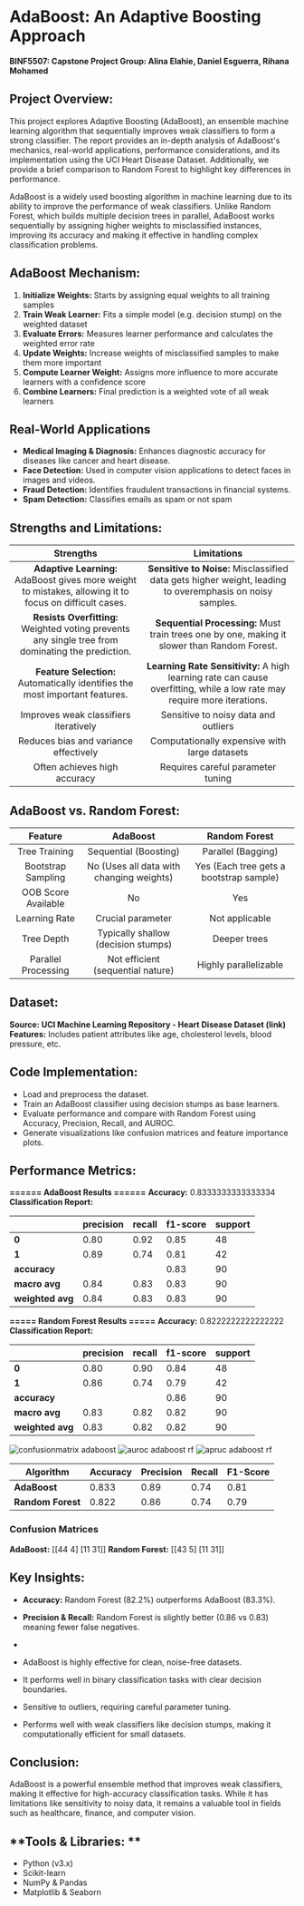 # **AdaBoost: An Adaptive Boosting Approach**
**BINF5507: Capstone Project
Group: Alina Elahie,	Daniel Esguerra,	Rihana Mohamed**

## **Project Overview:**
This project explores Adaptive Boosting (AdaBoost), an ensemble machine learning algorithm that sequentially improves weak classifiers to form a strong classifier. The report provides an in-depth analysis of AdaBoost's mechanics, real-world applications, performance considerations, and its implementation using the UCI Heart Disease Dataset. Additionally, we provide a brief comparison to Random Forest to highlight key differences in performance.

AdaBoost is a widely used boosting algorithm in machine learning due to its ability to improve the performance of weak classifiers. Unlike Random Forest, which builds multiple decision trees in parallel, AdaBoost works sequentially by assigning higher weights to misclassified instances, improving its accuracy and making it effective in handling complex classification problems.

## **AdaBoost Mechanism:**
1. **Initialize Weights:** Starts by assigning equal weights to all training samples
2. **Train Weak Learner:** Fits a simple model (e.g. decision stump) on the weighted dataset
3. **Evaluate Errors:** Measures learner performance and calculates the weighted error rate
4. **Update Weights:** Increase weights of misclassified samples to make them more important
5. **Compute Learner Weight:** Assigns more influence to more accurate learners with a confidence score
6. **Combine Learners:** Final prediction is a weighted vote of all weak learners

## **Real-World Applications**
- **Medical Imaging & Diagnosis:** Enhances diagnostic accuracy for diseases like cancer and heart disease.
- **Face Detection:** Used in computer vision applications to detect faces in images and videos.
- **Fraud Detection:** Identifies fraudulent transactions in financial systems.
- **Spam Detection:** Classifies emails as spam or not spam

## **Strengths and Limitations:**
|                                              **Strengths**                                              	|                                                      **Limitations**                                                     	|
|:-------------------------------------------------------------------------------------------------------:	|:------------------------------------------------------------------------------------------------------------------------:	|
| **Adaptive Learning:** AdaBoost gives more weight to mistakes, allowing it to focus on difficult cases. 	| **Sensitive to Noise:** Misclassified data gets higher weight, leading to overemphasis on noisy samples.                 	|
| **Resists Overfitting:** Weighted voting prevents any single tree from dominating the prediction.       	| **Sequential Processing:** Must train trees one by one, making it slower than Random Forest.                             	|
| **Feature Selection:** Automatically identifies the most important features.                            	| **Learning Rate Sensitivity:** A high learning rate can cause overfitting, while a low rate may require more iterations. 	|
| Improves weak classifiers iteratively                                                                   	| Sensitive to noisy data and outliers                                                                                     	|
| Reduces bias and variance effectively                                                                   	| Computationally expensive with large datasets                                                                            	|
| Often achieves high accuracy                                                                            	| Requires careful parameter tuning                                                                                        	|

## **AdaBoost vs. Random Forest:**
|       Feature       	|                 AdaBoost                 	|              Random Forest              	|
|:-------------------:	|:----------------------------------------:	|:---------------------------------------:	|
| Tree Training       	| Sequential (Boosting)                    	| Parallel (Bagging)                      	|
| Bootstrap Sampling  	| No (Uses all data with changing weights) 	| Yes (Each tree gets a bootstrap sample) 	|
| OOB Score Available 	| No                                       	| Yes                                     	|
| Learning Rate       	| Crucial parameter                        	| Not applicable                          	|
| Tree Depth          	| Typically shallow (decision stumps)      	| Deeper trees                            	|
| Parallel Processing 	| Not efficient (sequential nature)        	| Highly parallelizable                   	|

## **Dataset:**
**Source: UCI Machine Learning Repository - Heart Disease Dataset (link)**
**Features:** Includes patient attributes like age, cholesterol levels, blood pressure, etc.

## **Code Implementation:**
- Load and preprocess the dataset.
- Train an AdaBoost classifier using decision stumps as base learners.
- Evaluate performance and compare with Random Forest using Accuracy, Precision, Recall, and AUROC.
- Generate visualizations like confusion matrices and feature importance plots.

## **Performance Metrics:**
**====== AdaBoost Results ======**
**Accuracy:** 0.8333333333333334
**Classification Report:**

|                  	| **precision** 	| **recall** 	| **f1-score** 	| **support** 	|
|------------------	|---------------	|------------	|--------------	|-------------	|
| **0**            	| 0.80          	| 0.92       	| 0.85         	| 48          	|
| **1**            	| 0.89          	| 0.74       	| 0.81         	| 42          	|
| **accuracy**     	|               	|            	|  0.83        	| 90          	|
| **macro avg**    	|  0.84         	|  0.83      	|  0.83        	| 90          	|
| **weighted avg** 	|  0.84         	|  0.83      	|  0.83        	| 90          	|

**===== Random Forest Results =====**
**Accuracy:** 0.8222222222222222
**Classification Report:**

|                  	| **precision** 	| **recall** 	| **f1-score** 	| **support** 	|
|------------------	|---------------	|------------	|--------------	|-------------	|
| **0**            	| 0.80          	| 0.90       	| 0.84         	| 48          	|
| **1**            	| 0.86          	| 0.74       	| 0.79         	| 42          	|
| **accuracy**     	|               	|            	| 0.86         	| 90          	|
| **macro avg**    	| 0.83          	| 0.82       	| 0.82         	| 90          	|
| **weighted avg** 	| 0.83          	| 0.82       	| 0.82         	| 90          	|

![confusionmatrix adaboost](https://github.com/user-attachments/assets/a8a683df-c9df-4341-9562-d447290ea25f)
![auroc adaboost rf](https://github.com/user-attachments/assets/e08751c6-7ab5-4c85-805a-f727134819d7)
![apruc adaboost rf](https://github.com/user-attachments/assets/9e85f0be-3726-465b-ad07-8d3778f013c9)

| **Algorithm**     	| **Accuracy** 	| **Precision** 	| **Recall** 	| **F1-Score** 	|
|-------------------	|--------------	|---------------	|------------	|--------------	|
| **AdaBoost**      	| 0.833        	| 0.89          	| 0.74       	| 0.81         	|
| **Random Forest** 	| 0.822        	| 0.86          	| 0.74       	| 0.79         	|

### **Confusion Matrices**
**AdaBoost:**
[[44  4]
 [11 31]]
**Random Forest:**
[[43  5]
 [11 31]]

## **Key Insights:**
- **Accuracy:** Random Forest (82.2%) outperforms AdaBoost (83.3%).
- **Precision & Recall:** Random Forest is slightly better (0.86 vs 0.83) meaning fewer false negatives.
- 

- AdaBoost is highly effective for clean, noise-free datasets.
- It performs well in binary classification tasks with clear decision boundaries.
- Sensitive to outliers, requiring careful parameter tuning.
- Performs well with weak classifiers like decision stumps, making it computationally efficient for small datasets.


## **Conclusion:**

AdaBoost is a powerful ensemble method that improves weak classifiers, making it effective for high-accuracy classification tasks. While it has limitations like sensitivity to noisy data, it remains a valuable tool in fields such as healthcare, finance, and computer vision.

## **Tools & Libraries: **
- Python (v3.x)
- Scikit-learn
- NumPy & Pandas
- Matplotlib & Seaborn












